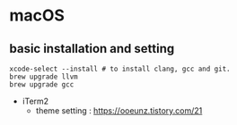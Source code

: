 # macOS
## basic installation and setting
```
xcode-select --install # to install clang, gcc and git.
brew upgrade llvm
brew upgrade gcc
```

- iTerm2
  - theme setting : https://ooeunz.tistory.com/21 
